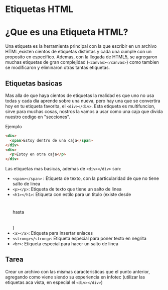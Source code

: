 # Etiquetas HTML

# ¿Que es una Etiqueta HTML?

Una etiqueta es la herramienta principal con la que escribir en un archivo HTML,existen cientos de etiquetas distintas y cada una cumple con un proposito en especifico.
Ademas, con la llegada de HTML5, se agregaron muchas etiquetas de gran complejidad (```<canvas></canvas>```) como tambien se modificaron y eliminaron otras tantas etiquetas.

## Etiquetas basicas

Mas alla de que haya cientos de etiquetas la realidad es que uno no usa todas y cada dia aprende sobre una nueva, pero hay una que se convertira hoy en tu etiqueta favorita,
el ```<div></div>```. Esta etiqueta es multifuncion, sirve para muchas cosas, nostros la vamos a usar como una caja que divida nuestro codigo en "secciones".

Ejemplo

```html
<div>
  <span>Estoy dentro de una caja</span>
</div>
<div>
  <p>Estoy en otra caja</p>
</div>
```

Las etiquetas mas basicas, ademas de ```<div></div>``` son:

- ```<span></span>``` : Etiqueta de texto, con la particularidad de que no tiene salto de linea
- ```<p></p>```: Etiqueta de texto que tiene un salto de linea
- ```<h1></h1>```: Etiqueta con estilo para un titulo (existe desde <h1></h1> hasta <h6></h6>)
- ```<a></a>```: Etiqueta para insertar enlaces
- ```<strong></strong>```: Etiqueta especial para poner texto en negrita
- ```<br>```: Etiqueta especial para hacer un salto de linea

## Tarea

Crear un archivo con las mismas caracteristicas que el punto anterior, agregando como viene siendo su experiencia en infotec (utilizar las etiquetas aca vista, en especial el ```<div></div>```)
